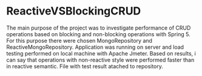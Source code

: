 # ReactiveVSBlockingCRUD
The main purpose of the project was to investigate performance of CRUD operations based on blocking and non-blocking operations with Spring 5. For this purpose there were chosen MongoRepository and ReactiveMongoRepository. Application was running on server and load testing performed on local machine with Apache Jmeter. Based on results, i can say that operations with non-reactive style were performed faster than in reactive semantic. File with test result atached to repository.
